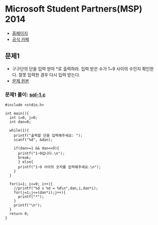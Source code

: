 # Microsoft Student Partners(MSP) 2014

- [홈페이지](http://www.microsoft.com/ko-kr/events/2014/dreamsparkmvaproject/codechallenge/)
- [공식 카페](http://cafe.naver.com/mspforever)

## 문제1
- 구구단의 단을 입력 받아 *로 출력하라. 입력 받은 수가 1~9 사이의 수인지 확인한다. 잘못 입력한 경우 다시 입력 받는다.
- [문제 원본](http://cafe.naver.com/mspforever/2398)

### 문제1 풀이: [sol-1.c](https://github.com/akagaeng/self-study/blob/master/MSP-2014/code/sol-1.c)

```
#include <stdio.h>

int main(){
  int i=0, j=0;
  int dan=0;

  while(1){
    printf("출력할 단을 입력해주세요: ");
    scanf("%d", &dan);

    if(dan>=1 && dan<=9){
      printf("1~9입니다.\n");
      break;
      } else{
      printf("1~9 사이의 숫자를 입력해주세요.\n");
    }
  }

  for(i=1; i<=9; i++){
    //printf("%d x %d = %d\n",dan,i,dan*i);
    for(j=1;j<=(dan*i);j++){
      printf("*");
    }
    printf("\n");
  }
  return 0;
}
```
